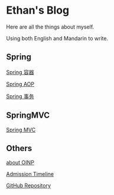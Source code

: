 # Ethan's Blog

Here are all the things about myself.

Using both English and Mandarin to write.

## Spring

[Spring 容器](./pages/Spring/Spring容器.md)

[Spring AOP](./pages/Spring/SpringAOP.md)

[Spring 事务](./pages/Spring/Spring事务.md)

## SpringMVC

[Spring MVC](./pages/SpringMVC/SpringMVC.md)

## Others

[about OINP](./pages/Others/OINP.md)

[Admission Timeline](./pages/Others/AdmissionTimeLine.md)

[GitHub Repository](https://github.com/hereisb612/hereisb612.github.io)